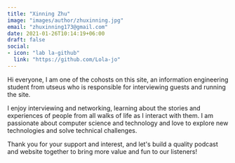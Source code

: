 ```yaml
---
title: "Xinning Zhu"
image: "images/author/zhuxinning.jpg"
email: "zhuxinning173@gmail.com"
date: 2021-01-26T10:14:19+06:00
draft: false
social:
- icon: "lab la-github"
  link: "https://github.com/Lola-jo"
---
```


Hi everyone, I am one of the cohosts on this site, an information engineering student from utseus who is responsible for interviewing guests and running the site.

I enjoy interviewing and networking, learning about the stories and experiences of people from all walks of life as I interact with them. I am passionate about computer science and technology and love to explore new technologies and solve technical challenges.

Thank you for your support and interest, and let's build a quality podcast and website together to bring more value and fun to our listeners!
